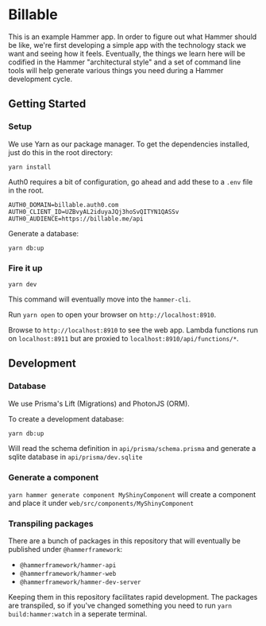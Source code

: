 # Billable

This is an example Hammer app. In order to figure out what Hammer should be
like, we're first developing a simple app with the technology stack we want and
seeing how it feels. Eventually, the things we learn here will be codified in
the Hammer "architectural style" and a set of command line tools will help
generate various things you need during a Hammer development cycle.

## Getting Started

### Setup

We use Yarn as our package manager. To get the dependencies installed, just do
this in the root directory:

```terminal
yarn install
```

Auth0 requires a bit of configuration, go ahead and add these to a `.env` file in the root.

```env
AUTH0_DOMAIN=billable.auth0.com
AUTH0_CLIENT_ID=UZBvyAL2iduyaJQj3hoSvQITYN1QASSv
AUTH0_AUDIENCE=https://billable.me/api
```

Generate a database:

```terminal
yarn db:up
```

### Fire it up

```terminal
yarn dev
```

This command will eventually move into the `hammer-cli`.

Run `yarn open` to open your browser on `http://localhost:8910`.

Browse to `http://localhost:8910` to see the web app. Lambda functions run on
`localhost:8911` but are proxied to `localhost:8910/api/functions/*`.

## Development

### Database

We use Prisma's Lift (Migrations) and PhotonJS (ORM).

To create a development database:

```terminal
yarn db:up
```

Will read the schema definition in `api/prisma/schema.prisma` and
generate a sqlite database in `api/prisma/dev.sqlite`

### Generate a component

`yarn hammer generate component MyShinyComponent` will create a component
and place it under `web/src/components/MyShinyComponent`

### Transpiling packages

There are a bunch of packages in this repository that will eventually be published
under `@hammerframework`:

- `@hammerframework/hammer-api`
- `@hammerframework/hammer-web`
- `@hammerframework/hammer-dev-server`

Keeping them in this repository facilitates rapid development. The packages are
transpiled, so if you've changed something you need to run `yarn build:hammer:watch`
in a seperate terminal.
